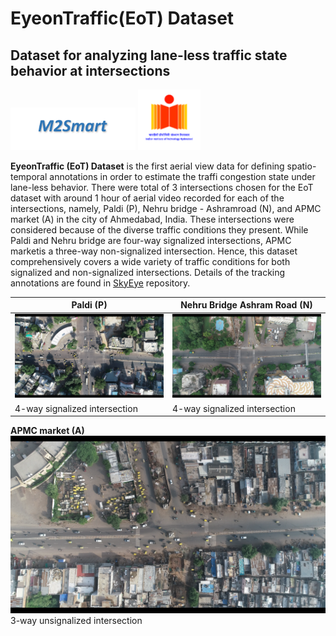 # EyeonTraffic(EoT) Dataset
## Dataset for analyzing lane-less traffic state behavior at intersections
<img src="images/m2smart.png" width="200"> <img src="images/iith.png" width="100">

<b>EyeonTraffic (EoT) Dataset</b> is the first aerial view data for defining spatio-temporal annotations in order to estimate the traffi congestion state under lane-less behavior. There were total of 3 intersections chosen for the EoT dataset with  around  1  hour  of  aerial  video  recorded  for  each  of the intersections, namely, Paldi (P), Nehru bridge - Ashramroad (N), and APMC market (A) in the city of Ahmedabad, India. These  intersections  were  considered  because  of  the diverse traffic conditions they present. While Paldi and Nehru bridge are  four-way  signalized  intersections, APMC  marketis a three-way non-signalized intersection. Hence, this dataset comprehensively  covers  a  wide  variety  of  traffic  conditions for  both  signalized  and  non-signalized  intersections.  Details of the tracking annotations are found in [SkyEye](https://github.com/debadityaroy/SkyEye/) repository.

**Paldi (P)**         | **Nehru Bridge Ashram Road (N)**       
----------------|--------------
![](images/paldi.png) |![](images/nehru.png)
4-way signalized intersection | 4-way signalized intersection 
**APMC market (A)**
![](images/apmc.png)
3-way unsignalized intersection

